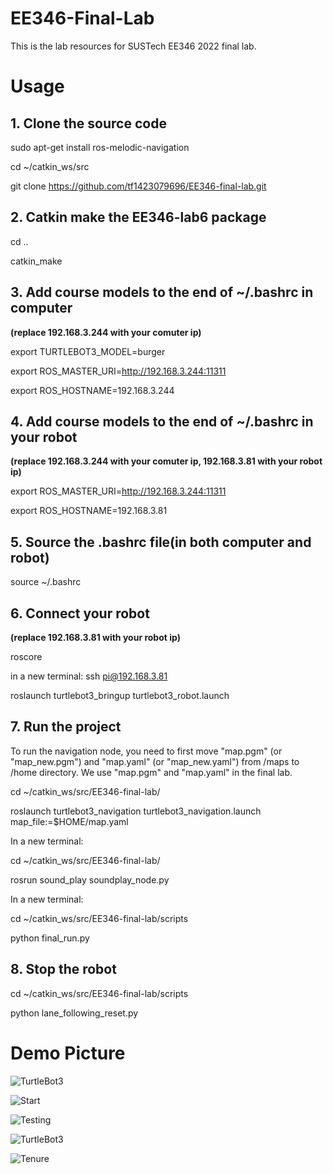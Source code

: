 # EE346-Final-Lab
This is the lab resources for SUSTech EE346 2022 final lab.

# Usage

## 1. Clone the source code
  sudo apt-get install ros-melodic-navigation
  
  cd ~/catkin_ws/src
  
  git clone https://github.com/tf1423079696/EE346-final-lab.git
  
## 2. Catkin make the EE346-lab6 package
  cd ..
  
  catkin_make

## 3. Add course models to the end of ~/.bashrc in computer

**(replace 192.168.3.244 with your comuter ip)**
   
   export TURTLEBOT3_MODEL=burger
   
   export ROS_MASTER_URI=http://192.168.3.244:11311
   
   export ROS_HOSTNAME=192.168.3.244
   
## 4. Add course models to the end of ~/.bashrc in your robot

**(replace 192.168.3.244 with your comuter ip, 192.168.3.81 with your robot ip)**

   export ROS_MASTER_URI=http://192.168.3.244:11311
   
   export ROS_HOSTNAME=192.168.3.81

## 5. Source the .bashrc file(in both computer and robot)
   source ~/.bashrc
   
## 6. Connect your robot 

**(replace 192.168.3.81 with your robot ip)**
   
   roscore 
   
   in a new  terminal: ssh pi@192.168.3.81
   
   roslaunch turtlebot3_bringup turtlebot3_robot.launch
   
## 7. Run the project
   
   To run the navigation node, you need to first move "map.pgm" (or "map_new.pgm") and "map.yaml" (or "map_new.yaml") from /maps to /home directory. We use "map.pgm" and "map.yaml" in the final lab.
   
   cd ~/catkin_ws/src/EE346-final-lab/
   
   roslaunch turtlebot3_navigation turtlebot3_navigation.launch map_file:=$HOME/map.yaml
   
   In a new terminal:
   
   cd ~/catkin_ws/src/EE346-final-lab/
   
   rosrun sound_play soundplay_node.py
   
   In a new terminal:
   
   cd ~/catkin_ws/src/EE346-final-lab/scripts
   
   python final_run.py 

## 8. Stop the robot
   cd ~/catkin_ws/src/EE346-final-lab/scripts
   
   python lane_following_reset.py 

# Demo Picture

![TurtleBot3](https://github.com/tf1423079696/EE346-final-lab/blob/main/pictures/1.JPG)

![Start](https://github.com/tf1423079696/EE346-final-lab/blob/main/pictures/2.png)

![Testing](https://github.com/tf1423079696/EE346-final-lab/blob/main/pictures/3.png)

![TurtleBot3](https://github.com/tf1423079696/EE346-final-lab/blob/main/pictures/4.png)

![Tenure](https://github.com/tf1423079696/EE346-final-lab/blob/main/pictures/5.JPG)
   


